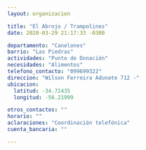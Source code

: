 ```yaml
---
layout: organizacion

title: "El Abrojo / Trampolines"
date: 2020-03-29 21:17:33 -0300

departamento: "Canelones"
barrio: "Las Piedras"
actividades: "Punto de Donación"
necesidades: "Alimentos"
telefono_contacto: "099699322"
direccion: "Wilson Ferreira Adunate 712 -"
ubicacion:
  latitud: -34.72435
  longitud: -56.21999

otros_contactos: ""
horario: ""
aclaraciones: "Coordinación telefónica"
cuenta_bancaria: ""

---
```

